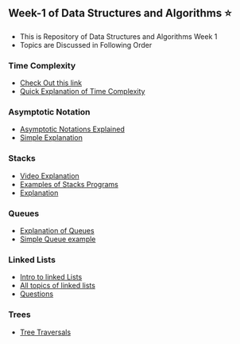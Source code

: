 ## Week-1 of Data Structures and Algorithms :star:


- This is Repository of Data Structures and Algorithms Week 1
- Topics are Discussed in Following Order


###  Time Complexity  
- [Check Out this link](https://www.studytonight.com/data-structures/time-complexity-of-algorithms)
- [Quick Explanation of Time Complexity](https://www.hackerearth.com/practice/basic-programming/complexity-analysis/time-and-space-complexity/tutorial/)

### Asymptotic Notation 
- [Asymptotic Notations Explained](https://learnxinyminutes.com/docs/asymptotic-notation/)
- [Simple Explanation](https://www.tutorialspoint.com/data_structures_algorithms/asymptotic_analysis)

### Stacks 
- [Video Explanation](https://www.youtube.com/watch?v=sFVxsglODoo)
- [Examples of Stacks Programs](https://www.sanfoundry.com/c-programming-examples-stacks/)
- [Explanation](https://www.tutorialspoint.com/data_structures_algorithms/stack_algorithm)

### Queues
- [Explanation of Queues](https://www.tutorialspoint.com/data_structures_algorithms/dsa_queue)
- [Simple Queue example](https://www.c-lang.thiyagaraaj.com/data-structures/c-queue-programs/simple-queue-program-in-c-programming)

###  Linked Lists
- [Intro to linked Lists](https://www.tutorialspoint.com/data_structures_algorithms/linked_list_algorithms)
- [All topics of linked lists](https://www.geeksforgeeks.org/data-structures/linked-list/)
- [Questions](https://medium.com/@codingfreak/linked-list-interview-questions-and-practice-problems-55f75302d613)

### Trees
- [Tree Traversals](https://www.youtube.com/watch?v=-b2lciNd2L4)